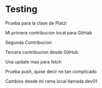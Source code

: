 # Testing
Prueba para la clase de Platzi

Mi primera contribucion local para GitHab

Segunda Contribucion

Tercera contribucion desde GitHub

Una update mas para fetch

Prueba push, quise decir no tan complicado

Cambios desde mi rama local llamada dev01
